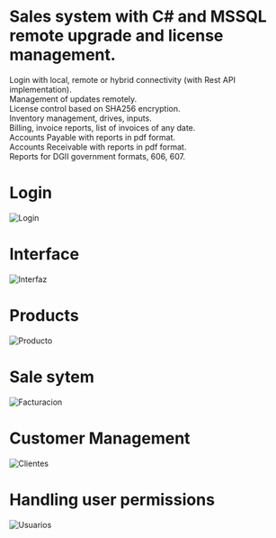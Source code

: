 # Sales system with C# and MSSQL remote upgrade and license management.

Login with local, remote or hybrid connectivity (with Rest API implementation).\
Management of updates remotely.\
License control based on SHA256 encryption.\
Inventory management, drives, inputs.\
Billing, invoice reports, list of invoices of any date.\
Accounts Payable with reports in pdf format.\
Accounts Receivable with reports in pdf format.\
Reports for DGII government formats, 606, 607.

# Login

![Login](https://user-images.githubusercontent.com/113195223/191454690-f65086f3-9cf0-4b6a-b40f-e3700acc455d.gif)

# Interface
![Interfaz](https://user-images.githubusercontent.com/113195223/191454734-d19b3cbb-d899-4d34-9d4d-40a241204d0f.gif)

# Products
![Producto](https://user-images.githubusercontent.com/113195223/191455296-862a2f6f-4236-4f73-8b5a-d839bbdb58cb.gif)

# Sale sytem
![Facturacion](https://user-images.githubusercontent.com/113195223/191454766-ea8d2795-6541-4f32-9616-74f99809f543.png)

# Customer Management
![Clientes](https://user-images.githubusercontent.com/113195223/191454782-261e8d73-5301-4786-805e-7074e208b7db.gif)

# Handling user permissions
![Usuarios](https://user-images.githubusercontent.com/113195223/191455211-ce880c68-9706-42f5-a605-da5c8f487539.gif)
